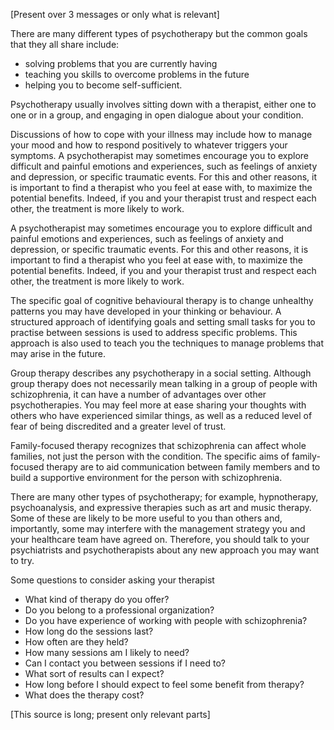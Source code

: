 [Present over 3 messages or only what is relevant]

There are many different types of psychotherapy but the common goals
that they all share include:

- solving problems that you are currently having
- teaching you skills to overcome problems in the future
- helping you to become self-sufficient.

Psychotherapy usually involves sitting down with a therapist, either
one to one or in a group, and engaging in open dialogue about your
condition.

Discussions of how to cope with your illness may include how to
manage your mood and how to respond positively to whatever triggers
your symptoms. A psychotherapist may sometimes encourage you to
explore difficult and painful emotions and experiences, such as
feelings of anxiety and depression, or specific traumatic events. For
this and other reasons, it is important to find a therapist who you
feel at ease with, to maximize the potential benefits. Indeed, if you
and your therapist trust and respect each other, the treatment is more
likely to work.

A psychotherapist may sometimes encourage you to explore difficult
and painful emotions and experiences, such as feelings of anxiety
and depression, or specific traumatic events. For this and other
reasons, it is important to find a therapist who you feel at ease
with, to maximize the potential benefits. Indeed, if you and your
therapist trust and respect each other, the treatment is more likely
to work.

The specific goal of cognitive behavioural therapy is to change
unhealthy patterns you may have developed in your thinking or
behaviour. A structured approach of identifying goals and setting
small tasks for you to practise between sessions is used to address
specific problems. This approach is also used to teach you the
techniques to manage problems that may arise in the future.

Group therapy describes any psychotherapy in a social setting.
Although group therapy does not necessarily mean talking in a group of
people with schizophrenia, it can have a number of advantages over
other psychotherapies. You may feel more at ease sharing your thoughts
with others who have experienced similar things, as well as a reduced
level of fear of being discredited and a greater level of trust.

Family-focused therapy recognizes that schizophrenia can affect
whole families, not just the person with the condition. The specific
aims of family-focused therapy are to aid communication between family
members and to build a supportive environment for the person with
schizophrenia.

There are many other types of psychotherapy; for example,
hypnotherapy, psychoanalysis, and expressive therapies such as art and
music therapy. Some of these are likely to be more useful to you than
others and, importantly, some may interfere with the management
strategy you and your healthcare team have agreed on. Therefore, you
should talk to your psychiatrists and psychotherapists about any new
approach you may want to try.

Some questions to consider asking your therapist

- What kind of therapy do you offer?
- Do you belong to a professional organization?
- Do you have experience of working with people with schizophrenia?
- How long do the sessions last?
- How often are they held?
- How many sessions am I likely to need?
- Can I contact you between sessions if I need to?
- What sort of results can I expect?
- How long before I should expect to feel some benefit from therapy?
- What does the therapy cost?

[This source is long; present only relevant parts]

